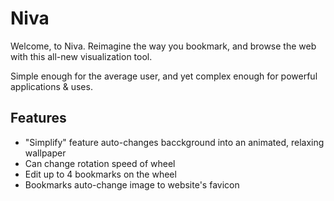 # Niva
Welcome, to Niva. Reimagine the way you bookmark, and browse the web with this all-new visualization tool.

Simple enough for the average user, and yet complex enough for powerful applications & uses. 

## Features
- "Simplify" feature auto-changes bacckground into an animated, relaxing wallpaper
- Can change rotation speed of wheel
- Edit up to 4 bookmarks on the wheel
- Bookmarks auto-change image to website's favicon
